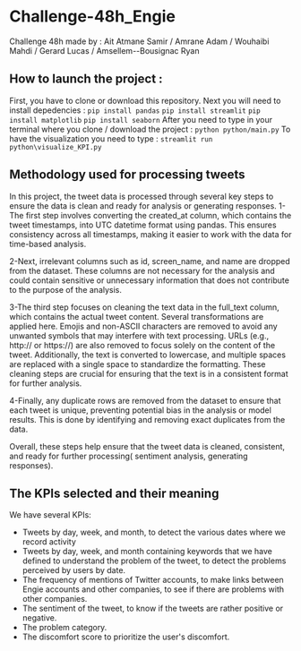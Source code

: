 # Challenge-48h_Engie

Challenge 48h made by : Ait Atmane Samir / Amrane Adam / Wouhaibi Mahdi / Gerard Lucas / Amsellem--Bousignac Ryan

## How to launch the project : 

First, you have to clone or download this repository. 
Next you will need to install depedencies : 
``` pip install pandas ```
``` pip install streamlit ```
``` pip install matplotlib ```
``` pip install seaborn ```
After you need to type in your terminal where you clone / download the project : ```python python/main.py```
To have the visualization you need to type : ```streamlit run python\visualize_KPI.py```

## Methodology used for processing tweets

In this project, the tweet data is processed through several key steps to ensure the data is clean and ready for analysis or generating responses. 1-The first step involves converting the created_at column, which contains the tweet timestamps, into UTC datetime format using pandas. This ensures consistency across all timestamps, making it easier to work with the data for time-based analysis.

2-Next, irrelevant columns such as id, screen_name, and name are dropped from the dataset. These columns are not necessary for the analysis and could contain sensitive or unnecessary information that does not contribute to the purpose of the analysis.

3-The third step focuses on cleaning the text data in the full_text column, which contains the actual tweet content. Several transformations are applied here. Emojis and non-ASCII characters are removed to avoid any unwanted symbols that may interfere with text processing. URLs (e.g., http:// or https://) are also removed to focus solely on the content of the tweet. Additionally, the text is converted to lowercase, and multiple spaces are replaced with a single space to standardize the formatting. These cleaning steps are crucial for ensuring that the text is in a consistent format for further analysis.

4-Finally, any duplicate rows are removed from the dataset to ensure that each tweet is unique, preventing potential bias in the analysis or model results. This is done by identifying and removing exact duplicates from the data.

Overall, these steps help ensure that the tweet data is cleaned, consistent, and ready for further processing( sentiment analysis, generating responses).

## The KPIs selected and their meaning

We have several KPIs: 
- Tweets by day, week, and month, to detect the various dates where we record activity
- Tweets by day, week, and month containing keywords that we have defined to understand the problem of the tweet, to detect the problems perceived by users by date.
- The frequency of mentions of Twitter accounts, to make links between Engie accounts and other companies, to see if there are problems with other companies.
- The sentiment of the tweet, to know if the tweets are rather positive or negative.
- The problem category.
- The discomfort score to prioritize the user's discomfort.

